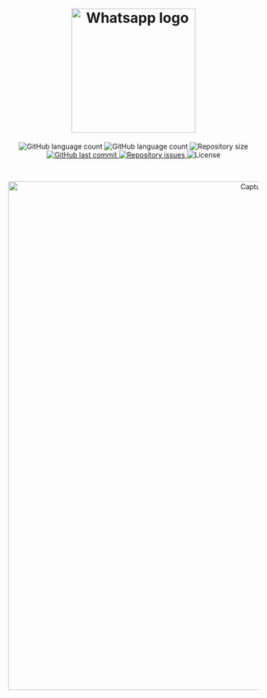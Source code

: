 <h1 align="center">
    <img alt="Whatsapp logo" src="https://i.imgur.com/qO7oUqA.png" width="250px" />
</h1>
<p align="center">
  <img alt="GitHub language count" src="https://img.shields.io/amo/users/whatsapp-tema-escuro?color=brightgreen">
    
  <img alt="GitHub language count" src="https://img.shields.io/amo/dw/whatsapp-tema-escuro?color=brightgreen">

  <img alt="Repository size" src="https://img.shields.io/github/repo-size/johnendz/Firefox-Extension-Whatsapp-Dark?color=brightgreen">
  
  <a href="https://github.com/johnendz/Firefox-Extension-Whatsapp-Dark/commits/master">
    <img alt="GitHub last commit" src="https://img.shields.io/github/last-commit/johnendz/Firefox-Extension-Whatsapp-Dark?color=brightgreen">
  </a>

  <a href="https://github.com/johnendz/Firefox-Extension-Whatsapp-Dark/issues">
    <img alt="Repository issues" src="https://img.shields.io/github/issues/johnendz/Firefox-Extension-Whatsapp-Dark?color=brightgreen">
  </a>

  <img alt="License" src="https://img.shields.io/badge/license-MIT-brightgreen">
</p>

<br>

<p align="center">
  <img alt="Captura de Tela" width="1024" src="https://addons.cdn.mozilla.net/user-media/previews/full/236/236131.png?modified=1587080021">
</p>
